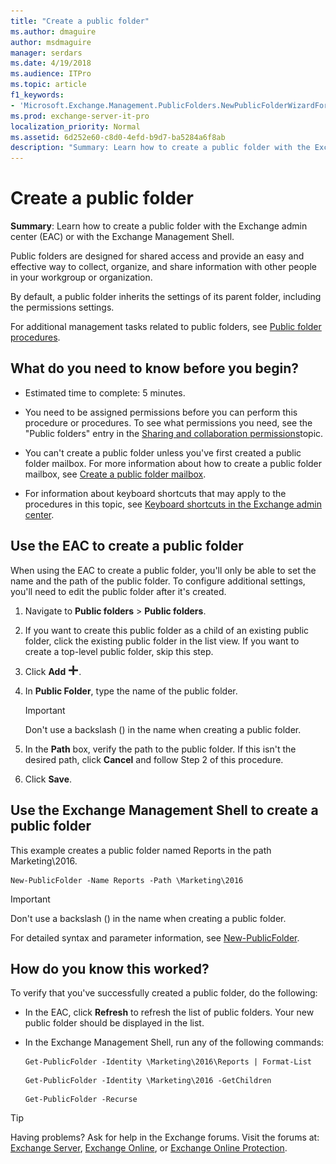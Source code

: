 ```yaml
---
title: "Create a public folder"
ms.author: dmaguire
author: msdmaguire
manager: serdars
ms.date: 4/19/2018
ms.audience: ITPro
ms.topic: article
f1_keywords:
- 'Microsoft.Exchange.Management.PublicFolders.NewPublicFolderWizardForm.NewPublicFolderWizardPage'
ms.prod: exchange-server-it-pro
localization_priority: Normal
ms.assetid: 6d252e60-c8d0-4efd-b9d7-ba5284a6f8ab
description: "Summary: Learn how to create a public folder with the Exchange admin center (EAC) or with the Exchange Management Shell."
---
```


# Create a public folder

 **Summary**: Learn how to create a public folder with the Exchange admin center (EAC) or with the Exchange Management Shell.
  
Public folders are designed for shared access and provide an easy and effective way to collect, organize, and share information with other people in your workgroup or organization.
  
By default, a public folder inherits the settings of its parent folder, including the permissions settings.
  
For additional management tasks related to public folders, see [Public folder procedures](procedures.md).
  
## What do you need to know before you begin?

- Estimated time to complete: 5 minutes.
    
- You need to be assigned permissions before you can perform this procedure or procedures. To see what permissions you need, see the "Public folders" entry in the [Sharing and collaboration permissions](../../permissions/feature-permissions/sharing-and-collaboration-permissions.md)topic.
    
- You can't create a public folder unless you've first created a public folder mailbox. For more information about how to create a public folder mailbox, see [Create a public folder mailbox](create-public-folder-mailboxes.md).
    
- For information about keyboard shortcuts that may apply to the procedures in this topic, see [Keyboard shortcuts in the Exchange admin center](../../about-documentation/exchange-admin-center-keyboard-shortcuts.md).
    
## Use the EAC to create a public folder
<a name="BKMK_EAC"> </a>

When using the EAC to create a public folder, you'll only be able to set the name and the path of the public folder. To configure additional settings, you'll need to edit the public folder after it's created.
  
1. Navigate to **Public folders** \> **Public folders**.
    
2. If you want to create this public folder as a child of an existing public folder, click the existing public folder in the list view. If you want to create a top-level public folder, skip this step.
    
3. Click **Add** ![Add icon](../../media/ITPro_EAC_AddIcon.png).
    
4. In **Public Folder**, type the name of the public folder.
    
    > [!IMPORTANT]
    > Don't use a backslash (\) in the name when creating a public folder.
  
5. In the **Path** box, verify the path to the public folder. If this isn't the desired path, click **Cancel** and follow Step 2 of this procedure.
    
6. Click **Save**.
    
## Use the Exchange Management Shell to create a public folder
<a name="BKMK_Shell"> </a>

This example creates a public folder named Reports in the path Marketing\2016.
  
```
New-PublicFolder -Name Reports -Path \Marketing\2016
```

> [!IMPORTANT]
> Don't use a backslash (\) in the name when creating a public folder.
  
For detailed syntax and parameter information, see [New-PublicFolder](http://technet.microsoft.com/library/18b837bf-9ef7-4edf-8728-7f6bd346e75d.aspx).
  
## How do you know this worked?
<a name="BKMK_Shell"> </a>

To verify that you've successfully created a public folder, do the following:
  
- In the EAC, click **Refresh** to refresh the list of public folders. Your new public folder should be displayed in the list.
    
- In the Exchange Management Shell, run any of the following commands:
    
  ```
  Get-PublicFolder -Identity \Marketing\2016\Reports | Format-List
  ```

  ```
  Get-PublicFolder -Identity \Marketing\2016 -GetChildren
  ```

  ```
  Get-PublicFolder -Recurse
  ```

> [!TIP]
> Having problems? Ask for help in the Exchange forums. Visit the forums at: [Exchange Server](https://go.microsoft.com/fwlink/p/?linkId=60612), [Exchange Online](https://go.microsoft.com/fwlink/p/?linkId=267542), or [Exchange Online Protection](https://go.microsoft.com/fwlink/p/?linkId=285351).
  

